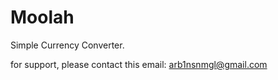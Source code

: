# Moolah

Simple Currency Converter. 

for support, please contact this email: 
arb1nsnmgl@gmail.com
